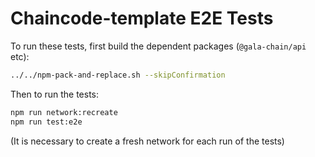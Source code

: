 # Chaincode-template E2E Tests

To run these tests, first build the dependent packages (`@gala-chain/api` etc):

```bash
../../npm-pack-and-replace.sh --skipConfirmation
```

Then to run the tests:

```bash
npm run network:recreate
npm run test:e2e
```

(It is necessary to create a fresh network for each run of the tests)
